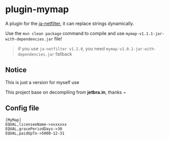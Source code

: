 # plugin-mymap

A plugin for the [ja-netfilter](https://github.com/ja-netfilter/ja-netfilter), it can replace strings dynamically.

Use the `mvn clean package` command to compile and use `mymap-v1.1.1-jar-with-dependencies.jar` file!

> if you use `ja-netfilter v1.2.0`, you need `mymap-v1.0.1-jar-with-dependencies.jar` fallback  

## Notice

This is just a version for myself use

This project base on decompiling from **jetbra.in**, thanks ~

## Config file

```
[MyMap]
EQUAL,licenseeName->xxxxxxx
EQUAL,gracePeriodDays->30
EQUAL,paidUpTo->5000-12-31
```